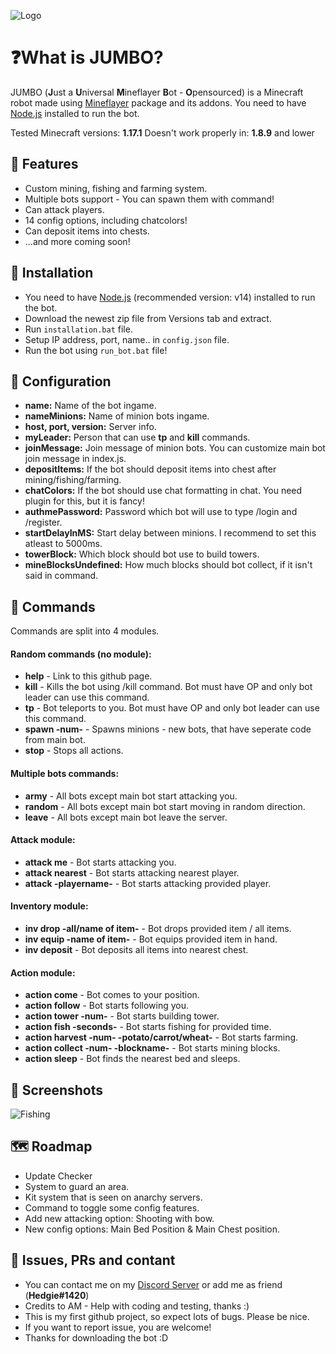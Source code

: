 

![Logo](https://i.ibb.co/hmLHrzV/2022-01-07-0mc-Kleki.png)

# ❓What is JUMBO?

JUMBO (**J**ust a **U**niversal **M**ineflayer **B**ot - **O**pensourced) is a Minecraft robot made using [Mineflayer](https://github.com/PrismarineJS/Mineflayer) package and its addons. You need to have [Node.js](https://nodejs.org) installed to run the bot.

Tested Minecraft versions: **1.17.1**
Doesn't work properly in: **1.8.9** and lower


## 🎈 Features

- Custom mining, fishing and farming system.
- Multiple bots support - You can spawn them with command!
- Can attack players.
- 14 config options, including chatcolors!
- Can deposit items into chests.
- ...and more coming soon!


## 🧰 Installation

- You need to have [Node.js](https://nodejs.org) (recommended version: v14) installed to run the bot.
- Download the newest zip file from Versions tab and extract.
- Run `installation.bat` file.
- Setup IP address, port, name.. in `config.json` file.
- Run the bot using `run_bot.bat` file!

## 🎈 Configuration

- **name:** Name of the bot ingame.
- **nameMinions:** Name of minion bots ingame.
- **host, port, version:** Server info.
- **myLeader:** Person that can use **tp** and **kill** commands.
- **joinMessage:** Join message of minion bots. You can customize main bot join message in index.js.
- **depositItems:** If the bot should deposit items into chest after mining/fishing/farming.
- **chatColors:** If the bot should use chat formatting in chat. You need plugin for this, but it is fancy!
- **authmePassword:** Password which bot will use to type /login and /register.
- **startDelayInMS:** Start delay between minions. I recommend to set this atleast to 5000ms.
- **towerBlock:** Which block should bot use to build towers.
- **mineBlocksUndefined:** How much blocks should bot collect, if it isn't said in command.
    
## 🤖 Commands

Commands are split into 4 modules.

#### Random commands (no module):

- **help** - Link to this github page.
- **kill** - Kills the bot using /kill command. Bot must have OP and only bot leader can use this command.
- **tp** - Bot teleports to you. Bot must have OP and only bot leader can use this command.
- **spawn -num-** - Spawns minions - new bots, that have seperate code from main bot.
- **stop** - Stops all actions.

#### Multiple bots commands:

- **army** - All bots except main bot start attacking you.
- **random** - All bots except main bot start moving in random direction.
- **leave** - All bots except main bot leave the server.

#### Attack module:

- **attack me** - Bot starts attacking you.
- **attack nearest** - Bot starts attacking nearest player.
- **attack -playername-** - Bot starts attacking provided player.

#### Inventory module:

- **inv drop -all/name of item-** - Bot drops provided item / all items.
- **inv equip -name of item-** - Bot equips provided item in hand.
- **inv deposit** - Bot deposits all items into nearest chest.   

#### Action module:

- **action come** - Bot comes to your position. 
- **action follow** - Bot starts following you.    
- **action tower -num-** - Bot starts building tower.    
- **action fish -seconds-** - Bot starts fishing for provided time.    
- **action harvest -num- -potato/carrot/wheat-** - Bot starts farming.    
- **action collect -num- -blockname-** - Bot starts mining blocks.    
- **action sleep** - Bot finds the nearest bed and sleeps.
    


## 🎦 Screenshots
![Fishing](https://s10.gifyu.com/images/ezgif-7-a1ba4e9635.gif)


## 🗺️ Roadmap

- Update Checker
- System to guard an area.
- Kit system that is seen on anarchy servers.
- Command to toggle some config features.
- Add new attacking option: Shooting with bow.
- New config options: Main Bed Position & Main Chest position.


## 📍 Issues, PRs and contant

- You can contact me on my [Discord Server](https://dsc.gg/hedgieserver) or add me as friend (**Hedgie#1420**)
- Credits to AM - Help with coding and testing, thanks :)
- This is my first github project, so expect lots of bugs. Please be nice.
- If you want to report issue, you are welcome!
- Thanks for downloading the bot :D


